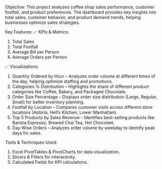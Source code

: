 Objective:
This project analyzes coffee shop sales performance, customer footfall, and product preferences. The dashboard provides key insights into total sales, customer behavior, and product demand trends, helping businesses optimize sales strategies.

Key Features:
✅ KPIs & Metrics:
1. Total Sales
2. Total Footfall
3. Average Bill per Person
4. Average Orders per Person

✅ Visualizations:
1. Quantity Ordered by Hour – Analyzes order volume at different times of the day, helping optimize staffing and promotions.
2. Categories % Distribution – Highlights the share of different product categories like Coffee, Bakery, and Packaged Chocolate.
3. Order Size Percentage – Displays order size distribution (Large, Regular, Small) for better inventory planning.
4. Footfall by Location – Compares customer visits across different store locations (Astoria, Hell’s Kitchen, Lower Manhattan).
5. Top 5 Products by Sales Revenue – Identifies best-selling products like Barista Espresso, Brewed Chai Tea, Hot Chocolate.
6. Day-Wise Orders – Analyzes order volume by weekday to identify peak days for sales.

Tools & Techniques Used:
1. Excel PivotTables & PivotCharts for data visualization.
2. Slicers & Filters for interactivity.
3. Calculated Fields for KPI calculations.
